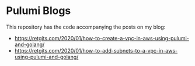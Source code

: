 # Pulumi Blogs

This repository has the code accompanying the posts on my blog:

* <https://retgits.com/2020/01/how-to-create-a-vpc-in-aws-using-pulumi-and-golang/>
* <https://retgits.com/2020/01/how-to-add-subnets-to-a-vpc-in-aws-using-pulumi-and-golang/>